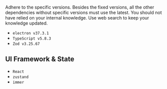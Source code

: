 Adhere to the specific versions. Besides the fixed versions, all the other dependencies without specific versions must use the latest.
You should not have relied on your internal knowledge. Use web search to keep your knowledge updated.

- `electron v37.3.1`
- `TypeScript v5.8.3`
- `Zod v3.25.67`

## UI Framework & State
- `React`
- `zustand`
- `immer`
